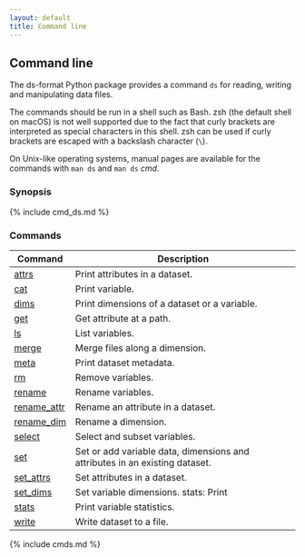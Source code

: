 ```yaml
---
layout: default
title: Command line
---
```


## Command line

The ds-format Python package provides a command `ds` for reading, writing and
manipulating data files.

The commands should be run in a shell such as Bash. zsh (the default shell on
macOS) is not well supported due to the fact that curly brackets are
interpreted as special characters in this shell. zsh can be used if curly
brackets are escaped with a backslash character (`\`).

On Unix-like operating systems, manual pages are available for the commands
with `man ds` and `man ds` *cmd*.

### Synopsis

{% include cmd_ds.md %}

### Commands

| Command | Description |
| --- | --- |
| [attrs](#attrs) | Print attributes in a dataset. |
| [cat](#cat) | Print variable. |
| [dims](#dims) | Print dimensions of a dataset or a variable. |
| [get](#get) | Get attribute at a path. |
| [ls](#ls) | List variables. |
| [merge](#merge) | Merge files along a dimension. |
| [meta](#meta) | Print dataset metadata. |
| [rm](#rm) | Remove variables. |
| [rename](#rename) | Rename variables. |
| [rename\_attr](#rename_attr) | Rename an attribute in a dataset. |
| [rename\_dim](#rename_dim) | Rename a dimension. |
| [select](#select) | Select and subset variables. |
| [set](#set) | Set or add variable data, dimensions and attributes in an existing dataset. |
| [set\_attrs](#set_attrs) | Set attributes in a dataset. |
| [set\_dims](#set_dims) | Set variable dimensions. stats: Print |
| [stats](#stats) | Print variable statistics. |
| [write](#write) | Write dataset to a file. |

{% include cmds.md %}
